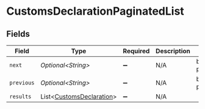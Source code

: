 # CustomsDeclarationPaginatedList


## Fields

| Field                                                                      | Type                                                                       | Required                                                                   | Description                                                                | Example                                                                    |
| -------------------------------------------------------------------------- | -------------------------------------------------------------------------- | -------------------------------------------------------------------------- | -------------------------------------------------------------------------- | -------------------------------------------------------------------------- |
| `next`                                                                     | *Optional\<String>*                                                        | :heavy_minus_sign:                                                         | N/A                                                                        | baseurl?page=3&results=10                                                  |
| `previous`                                                                 | *Optional\<String>*                                                        | :heavy_minus_sign:                                                         | N/A                                                                        | baseurl?page=1&results=10                                                  |
| `results`                                                                  | List\<[CustomsDeclaration](../../models/components/CustomsDeclaration.md)> | :heavy_minus_sign:                                                         | N/A                                                                        |                                                                            |